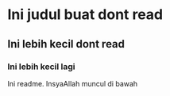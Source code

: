 # Ini judul buat dont read

## Ini lebih kecil dont read

### Ini lebih kecil lagi

Ini readme. InsyaAllah muncul di bawah
